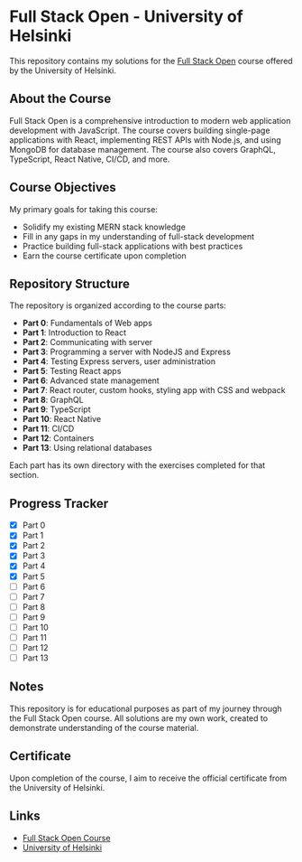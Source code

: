 # Full Stack Open - University of Helsinki

This repository contains my solutions for the [Full Stack Open](https://fullstackopen.com/en/) course offered by the University of Helsinki.

## About the Course

Full Stack Open is a comprehensive introduction to modern web application development with JavaScript. The course covers building single-page applications with React, implementing REST APIs with Node.js, and using MongoDB for database management. The course also covers GraphQL, TypeScript, React Native, CI/CD, and more.

## Course Objectives

My primary goals for taking this course:

- Solidify my existing MERN stack knowledge
- Fill in any gaps in my understanding of full-stack development
- Practice building full-stack applications with best practices
- Earn the course certificate upon completion

## Repository Structure

The repository is organized according to the course parts:

- **Part 0**: Fundamentals of Web apps
- **Part 1**: Introduction to React
- **Part 2**: Communicating with server
- **Part 3**: Programming a server with NodeJS and Express
- **Part 4**: Testing Express servers, user administration
- **Part 5**: Testing React apps
- **Part 6**: Advanced state management
- **Part 7**: React router, custom hooks, styling app with CSS and webpack
- **Part 8**: GraphQL
- **Part 9**: TypeScript
- **Part 10**: React Native
- **Part 11**: CI/CD
- **Part 12**: Containers
- **Part 13**: Using relational databases

Each part has its own directory with the exercises completed for that section.

## Progress Tracker

- [x] Part 0
- [x] Part 1
- [x] Part 2
- [x] Part 3
- [x] Part 4
- [x] Part 5
- [ ] Part 6
- [ ] Part 7
- [ ] Part 8
- [ ] Part 9
- [ ] Part 10
- [ ] Part 11
- [ ] Part 12
- [ ] Part 13

## Notes

This repository is for educational purposes as part of my journey through the Full Stack Open course. All solutions are my own work, created to demonstrate understanding of the course material.

## Certificate

Upon completion of the course, I aim to receive the official certificate from the University of Helsinki.

## Links

- [Full Stack Open Course](https://fullstackopen.com/en/)
- [University of Helsinki](https://www.helsinki.fi/en)
